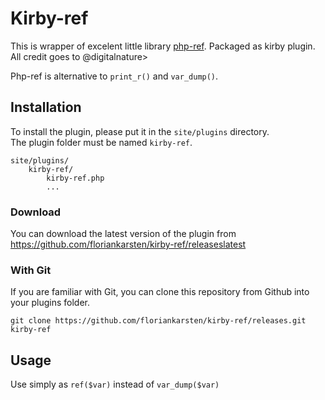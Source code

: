 # Kirby-ref

This is wrapper of excelent little library [php-ref](https://github.com/digitalnature/php-ref). Packaged as kirby plugin. All credit goes to @digitalnature>



Php-ref is alternative to ```print_r()``` and ```var_dump()```.




## Installation
To install the plugin, please put it in the `site/plugins` directory.  
The plugin folder must be named `kirby-ref`.

```
site/plugins/
    kirby-ref/
        kirby-ref.php
        ...
```

### Download
You can download the latest version of the plugin from https://github.com/floriankarsten/kirby-ref/releaseslatest

### With Git
If you are familiar with Git, you can clone this repository from Github into your plugins folder.

```git clone https://github.com/floriankarsten/kirby-ref/releases.git kirby-ref```


## Usage

Use simply as ```ref($var)``` instead of ```var_dump($var)```